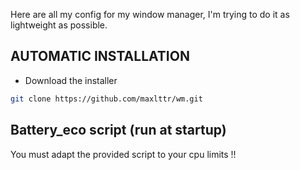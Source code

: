 Here are all my config for my window manager, I'm trying to do it as lightweight as possible.

## AUTOMATIC INSTALLATION
<div/>




- Download the installer
  
```sh
git clone https://github.com/maxlttr/wm.git
```

## Battery_eco script (run at startup)

You must adapt the provided script to your cpu limits !!


